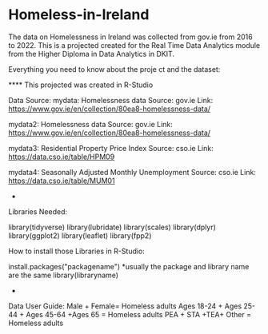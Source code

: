 # Homeless-in-Ireland
The data on Homelessness in Ireland was collected from gov.ie from 2016 to 2022. This is a projected created for the Real Time Data Analytics module from the Higher Diploma in Data Analytics  in DKIT.

Everything you need to know about the proje ct and the dataset:

**** This projected was created in R-Studio

Data Source: 
mydata: Homelessness data
Source: gov.ie 
Link: https://www.gov.ie/en/collection/80ea8-homelessness-data/

mydata2: Homelessness data
Source: gov.ie 
Link: https://www.gov.ie/en/collection/80ea8-homelessness-data/

mydata3: Residential Property Price Index
Source: cso.ie 
Link: https://data.cso.ie/table/HPM09

mydata4: Seasonally Adjusted Monthly Unemployment
Source: cso.ie 
Link: https://data.cso.ie/table/MUM01

*

Libraries Needed:                                                   

library(tidyverse)
library(lubridate)
library(scales)
library(dplyr)
library(ggplot2)
library(leaflet)
library(fpp2)                      

How to install those Libraries in R-Studio:  

install.packages("packagename")               *usually the package and library name are the same
library(libraryname)

* 
Data User Guide:
Male +	Female= Homeless adults
Ages 18-24 + Ages 25-44	+ Ages 45-64	+Ages 65 = Homeless adults
PEA +	STA	+TEA+	Other = Homeless adults
